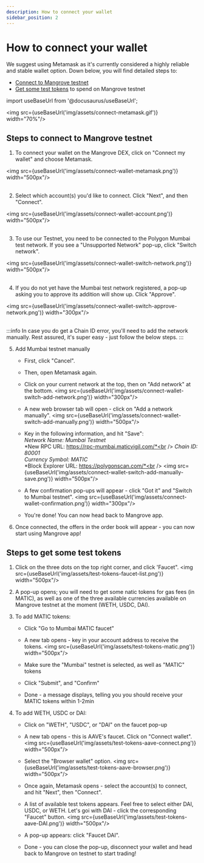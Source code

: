```yaml
---
description: How to connect your wallet
sidebar_position: 2
---
```



# How to connect your wallet

We suggest using Metamask as it's currently considered a highly reliable and stable wallet option.
Down below, you will find detailed steps to:
* [Connect to Mangrove testnet](./how-to-connect-wallet.md#steps-to-connect-to-mangrove-testnet)
* [Get some test tokens](./how-to-connect-wallet.md#steps-to-get-some-test-tokens) to spend on Mangrove testnet

import useBaseUrl from '@docusaurus/useBaseUrl';

<img src={useBaseUrl('img/assets/connect-metamask.gif')} width="70%"/>

## Steps to connect to Mangrove testnet

1. To connect your wallet on the Mangrove DEX, click on "Connect my wallet" and choose Metamask.

<img src={useBaseUrl('img/assets/connect-wallet-metamask.png')} width="500px"/><br /><br />

2. Select which account(s) you'd like to connect. Click "Next", and then "Connect".

<img src={useBaseUrl('img/assets/connect-wallet-account.png')} width="500px"/><br /><br />

3. To use our Testnet, you need to be connected to the Polygon Mumbai test network. If you see a "Unsupported Network" pop-up, click "Switch network".

<img src={useBaseUrl('img/assets/connect-wallet-switch-network.png')} width="500px"/><br /><br />

4. If you do not yet have the Mumbai test network registered, a pop-up asking you to approve its addition will show up. Click "Approve".

<img src={useBaseUrl('img/assets/connect-wallet-switch-approve-network.png')} width="300px"/><br /><br />

:::info
In case you do get a Chain ID error, you'll need to add the network manually. Rest assured, it's super easy - just follow the below steps.
:::

5. Add Mumbai testnet manually
    * First, click "Cancel".
    * Then, open Metamask again.
    * Click on your current network at the top, then on "Add network" at the bottom.
    <img src={useBaseUrl('img/assets/connect-wallet-switch-add-network.png')} width="300px"/>

    * A new web browser tab will open - click on "Add a network manually".
    <img src={useBaseUrl('img/assets/connect-wallet-switch-add-manually.png')} width="500px"/>

    * Key in the following information, and hit "Save":<br />
    *Network Name: Mumbai Testnet*<br />
    *New RPC URL: https://rpc-mumbai.maticvigil.com/*<br />
    *Chain ID: 80001*<br />
    *Currency Symbol: MATIC*<br />
    *Block Explorer URL: https://polygonscan.com/*<br />
    <img src={useBaseUrl('img/assets/connect-wallet-switch-add-manually-save.png')} width="500px"/>

    * A few confirmation pop-ups will appear - click "Got it" and "Switch to Mumbai testnet".
    <img src={useBaseUrl('img/assets/connect-wallet-confirmation.png')} width="300px"/>

    * You're done! You can now head back to Mangrove app.

5. Once connected, the offers in the order book will appear - you can now start using Mangrove app!


## Steps to get some test tokens

1. Click on the three dots on the top right corner, and click 'Faucet".
<img src={useBaseUrl('img/assets/test-tokens-faucet-list.png')} width="500px"/>

2. A pop-up opens; you will need to get some natic tokens for gas fees (in MATIC), as well as one of the three available currencies available on Mangrove testnet at the moment (WETH, USDC, DAI).

3. To add MATIC tokens:
    * Click "Go to Mumbai MATIC faucet"
    * A new tab opens - key in your account address to receive the tokens.
    <img src={useBaseUrl('img/assets/test-tokens-matic.png')} width="500px"/>

    * Make sure the "Mumbai" testnet is selected, as well as "MATIC" tokens
    * Click "Submit", and "Confirm"
    * Done - a message displays, telling you you should receive your MATIC tokens within 1-2min


4. To add WETH, USDC or DAI:
    * Click on "WETH", "USDC", or "DAI" on the faucet pop-up
    * A new tab opens - this is AAVE's faucet. Click on "Connect wallet".
    <img src={useBaseUrl('img/assets/test-tokens-aave-connect.png')} width="500px"/>

    * Select the "Browser wallet" option.
    <img src={useBaseUrl('img/assets/test-tokens-aave-browser.png')} width="500px"/>

    * Once again, Metamask opens - select the account(s) to connect, and hit "Next", then "Connect".
    * A list of available test tokens appears. Feel free to select either DAI, USDC, or WETH. Let's goi with DAI - click the corresponding "Faucet" button.
    <img src={useBaseUrl('img/assets/test-tokens-aave-DAI.png')} width="500px"/>

    * A pop-up appears: click "Faucet DAI".
    * Done - you can close the pop-up, disconnect your wallet and head back to Mangrove on testnet to start trading!
